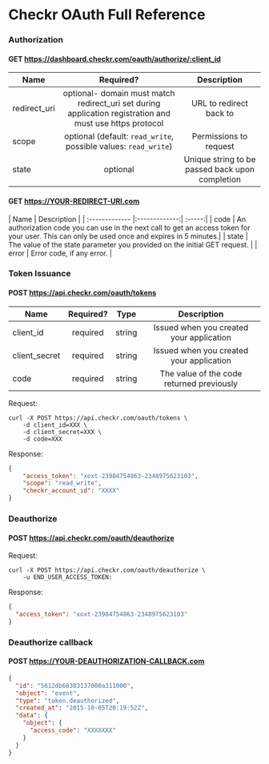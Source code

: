 # Checkr OAuth Full Reference

### Authorization

#### GET https://dashboard.checkr.com/oauth/authorize/:client_id

| Name| Required?  | Description |
| ------------- |:-------------:| :-----:|
| redirect_uri | optional- domain must match redirect_uri set during application registration and must use https protocol | URL to redirect back to |
| scope | optional (default: `read_write`, possible values: `read_write`) | Permissions to request |
| state | optional | Unique string to be passed back upon completion |

#### GET https://YOUR-REDIRECT-URI.com

| Name | Description |
| :------------- |:-------------:| :-----:|
| code | An authorization code you can use in the next call to get an access token for your user. This can only be used once and expires in 5 minutes.|
| state | The value of the state parameter you provided on the initial GET request. |
| error | Error code, if any error. |

### Token Issuance

#### POST https://api.checkr.com/oauth/tokens

| Name| Required? | Type | Description |
| ------------- |:-------------:| :-----:| :-----:|
| client_id | required | string | Issued when you created your application|
| client_secret | required | string |Issued when you created your application|
| code | required | string | The value of the code returned previously |

Request:
``` curl
curl -X POST https://api.checkr.com/oauth/tokens \
    -d client_id=XXX \
    -d client_secret=XXX \
    -d code=XXX
```

Response:
```json
{
    "access_token": "xoxt-23984754863-2348975623103",
    "scope": "read_write",
    "checkr_account_id": "XXXX"
}
```

### Deauthorize

#### POST https://api.checkr.com/oauth/deauthorize

Request:
``` curl
curl -X POST https://api.checkr.com/oauth/deauthorize \
    -u END_USER_ACCESS_TOKEN:
```

Response:
```json
{
  "access_token": "xoxt-23984754863-2348975623103"
}
```

### Deauthorize callback

#### POST https://YOUR-DEAUTHORIZATION-CALLBACK.com

```json
{
  "id": "5612db68303137000a311000",
  "object": "event",
  "type": "token.deauthorized",
  "created_at": "2015-10-05T20:19:52Z",
  "data": {
    "object": {
      "access_code": "XXXXXXX"
    }
  }
}
```
